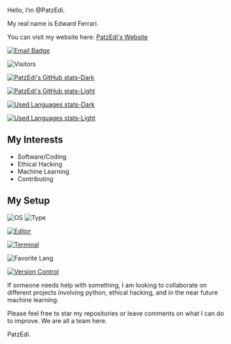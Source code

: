 
Hello, I’m @PatzEdi.

My real name is Edward Ferrari.

You can visit my website here: [PatzEdi's Website](https://patzedi.github.io)

[![Email Badge](https://img.shields.io/badge/Gmail-Contact_Patzedi-green?style=flat-square&logo=gmail&logoColor=FFFFFF&labelColor=3A3B3C&color=f54a33)](mailto:patzedigithub@gmail.com)

![Visitors](https://api.visitorbadge.io/api/daily?path=https%3A%2F%2Fgithub.com%2FPatzEdi%2F&label=Visitors%20Today&countColor=%23ba68c8&style=flat-square)

[![PatzEdi's GitHub stats-Dark](https://github-readme-stats.vercel.app/api?username=patzedi&show_icons=true&theme=dark#gh-dark-mode-only)](https://github.com/anuraghazra/github-readme-stats#gh-dark-mode-only)

[![PatzEdi's GitHub stats-Light](https://github-readme-stats.vercel.app/api?username=patzedi&show_icons=true&theme=default#gh-light-mode-only)](https://github.com/anuraghazra/github-readme-stats#gh-light-mode-only)

[![Used Languages stats-Dark](https://github-readme-stats.vercel.app/api/top-langs/?username=patzedi&layout=compact&theme=dark#gh-dark-mode-only)](https://github.com/anuraghazra/github-readme-stats#gh-dark-mode-only)

[![Used Languages stats-Light](https://github-readme-stats.vercel.app/api/top-langs/?username=patzedi&layout=compact&theme=default#gh-light-mode-only)](https://github.com/anuraghazra/github-readme-stats#gh-light-mode-only)

## **My Interests**
  - Software/Coding
  - Ethical Hacking
  - Machine Learning
  - Contributing
  
## My Setup
  ![OS](https://img.shields.io/badge/OS-Mac_OS-green?style=flat-square&logo=apple&logoColor=FFFFFF&labelColor=3A3B3C&color=purple)
  ![Type](https://img.shields.io/badge/apple%20silicon-333333?style=flat-square&logo=apple&logoColor=white)

  [![Editor](https://img.shields.io/badge/Editor-VS_Code-green?style=flat-square&logo=visual%20studio%20code&logoColor=FFFFFF&labelColor=3A3B3C&color=blue)](https://code.visualstudio.com/)

  [![Terminal](https://img.shields.io/badge/Terminal-iTerm2-green?style=flat-square&logo=iterm2&logoColor=FFFFFF&labelColor=3A3B3C&color=48c246)](https://iterm2.com/)

  ![Favorite Lang](https://img.shields.io/badge/Fav._Lang-Python-green?style=flat-square&logo=python&logoColor=FFFFFF&labelColor=blue&color=FFD43B)

  [![Version Control](https://img.shields.io/badge/Version_Control-Git-green?style=flat-square&logo=git&logoColor=FFFFFF&labelColor=3A3B3C&color=E44C30)](https://git-scm.com/)

If someone needs help with something, I am looking to collaborate on different projects involving python, ethical hacking, and in the near future machine learning.

Please feel free to star my repositories or leave comments on what I can do to improve. We are all a team here.

PatzEdi.